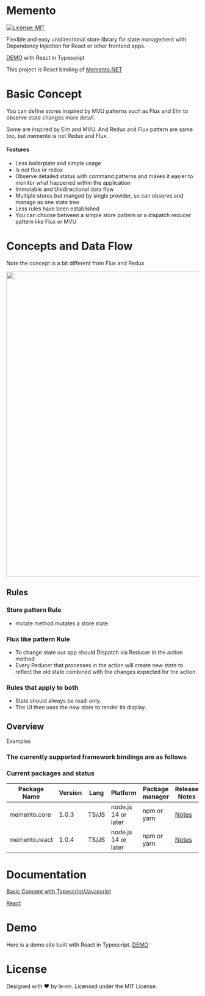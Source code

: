 # Memento

[![License: MIT](https://img.shields.io/badge/License-MIT-yellow.svg)](https://opensource.org/licenses/MIT)

Flexible and easy unidirectional store library for state management with Dependency Injection for React or other frontend apps.

[DEMO](https://le-nn.github.io/memento-js/) with React in Typescript

This project is React binding of [Memento.NET](https://le-nn.github.io/memento-js/)

# Basic Concept

You can define stores inspired by MVU patterns such as Flux and Elm to observe state changes more detail.

Some are inspired by Elm and MVU.
And Redux and Flux pattern are same too, but memento is not Redux and Flux.

#### Features

* Less boilarplate and simple usage 
* Is not flux or redux
* Observe detailed status with command patterns and makes it easier to monitor what happened within the application 
* Immutable and Unidirectional data flow
* Multiple stores but manged by single provider, so can observe and manage as one state tree
* Less rules have been established
* You can choose between a simple store pattern or a dispatch reducer pattern like Flux or MVU

# Concepts and Data Flow

Note the concept is a bit different from Flux and Redux

<img width="800px" src="./Architecture.jpg"/>

## Rules

### Store pattern Rule

* mutate method mutates a store state

### Flux like pattern Rule

* To change state our app should Dispatch via Reducer in the action method
* Every Reducer that processes in the action will create new state to reflect the old state combined with the changes expected for the action.

### Rules that apply to both

* State should always be read-only.
* The UI then uses the new state to render its display.

## Overview

Examples

### The currently supported framework bindings are as follows

### Current packages and status

| Package Name    | Version | Lang       | Platform            | Package manager | Release Notes                      | Package provider                                       |
| --------------- | ------- | ---------- | ------------------- | --------------- | ---------------------------------- | ------------------------------------------------------ |
| memento.core    | 1.0.3   | TS/JS      | node.js 14 or later | npm or yarn     | [Notes](./release-notes.node.md)   | [npm](https://www.npmjs.com/package/memento.core)      |
| memento.react   | 1.0.4   | TS/JS      | node.js 14 or later | npm or yarn     | [Notes](./release-notes.node.md)   | [npm](https://www.npmjs.com/package/memento.react)     |

# Documentation

[Basic Concept with Typescript/Javascript](./docs/Tutorial.ts.md)

[React](./docs/React/GettingStandard.md)

# Demo

Here is a demo site built with React in Typescript.
[DEMO](https://le-nn.github.io/memento/)

# License
Designed with ♥ by le-nn. Licensed under the MIT License.
